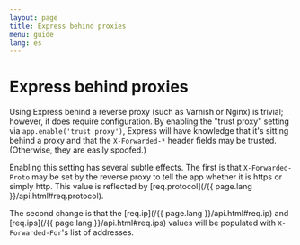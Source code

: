```yaml
---
layout: page
title: Express behind proxies
menu: guide
lang: es
---
```


# Express behind proxies

Using Express behind a reverse proxy (such as Varnish or Nginx)
is trivial; however, it does require configuration. By enabling the
"trust proxy" setting via `app.enable('trust proxy')`, Express
will have knowledge that it's sitting behind a proxy and that the
`X-Forwarded-*` header fields may be trusted. (Otherwise,
they are easily spoofed.)

Enabling this setting has several subtle effects. The first is
that `X-Forwarded-Proto` may be set by the reverse proxy to
tell the app whether it is https or simply http. This value is reflected
by [req.protocol](/{{ page.lang }}/api.html#req.protocol).

The second change is that the [req.ip](/{{ page.lang }}/api.html#req.ip)
and [req.ips](/{{ page.lang }}/api.html#req.ips) values will be populated with
`X-Forwarded-For`'s list of addresses.
